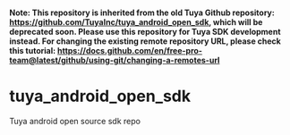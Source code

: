 #### Note: This repository is inherited from the old Tuya Github repository: https://github.com/TuyaInc/tuya_android_open_sdk, which will be deprecated soon. Please use this repository for Tuya SDK development instead. For changing the existing remote repository URL, please check this tutorial: https://docs.github.com/en/free-pro-team@latest/github/using-git/changing-a-remotes-url

# tuya_android_open_sdk

Tuya android open source sdk repo
